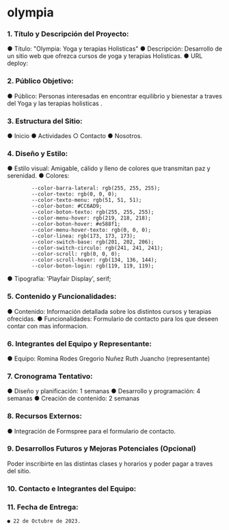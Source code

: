 # olympia

### 1. Título y Descripción del Proyecto:

● Título: "Olympia: Yoga y terapias Holisticas"
● Descripción: Desarrollo de un sitio web que ofrezca cursos de yoga y terapias Holisticas.
● URL deploy:

### 2. Público Objetivo:

● Público: Personas interesadas en encontrar equilibrio y bienestar a traves del Yoga y las terapias holisticas .

### 3. Estructura del Sitio:

● Inicio
● Actividades
○ Contacto
● Nosotros.

### 4. Diseño y Estilo:

● Estilo visual: Amigable, cálido y lleno de colores que transmitan paz y serenidad.
● Colores:

            --color-barra-lateral: rgb(255, 255, 255);
            --color-texto: rgb(0, 0, 0);
            --color-texto-menu: rgb(51, 51, 51);
            --color-boton: #CC6AD9;
            --color-boton-texto: rgb(255, 255, 255);
            --color-menu-hover: rgb(219, 218, 218);
            --color-boton-hover: #e588f1;
            --color-menu-hover-texto: rgb(0, 0, 0);
            --color-linea: rgb(173, 173, 173);
            --color-switch-base: rgb(201, 202, 206);
            --color-switch-circulo: rgb(241, 241, 241);
            --color-scroll: rgb(0, 0, 0);
            --color-scroll-hover: rgb(134, 136, 144);
            --color-boton-login: rgb(119, 119, 119);

● Tipografía: 'Playfair Display', serif;

### 5. Contenido y Funcionalidades:

● Contenido: Información detallada sobre los distintos cursos y terapias ofrecidas.
● Funcionalidades: Formulario de contacto para los que deseen contar con mas informacion.

### 6. Integrantes del Equipo y Representante:

● Equipo:
Romina Rodes
Gregorio Nuñez
Ruth
Juancho (representante)

### 7. Cronograma Tentativo:

● Diseño y planificación: 1 semanas
● Desarrollo y programación: 4 semanas
● Creación de contenido: 2 semanas

### 8. Recursos Externos:

● Integración de Formspree para el formulario de contacto.

### 9. Desarrollos Futuros y Mejoras Potenciales (Opcional)

Poder inscribirte en las distintas clases y horarios y poder pagar a traves del sitio.

### 10. Contacto e Integrantes del Equipo:

### 11. Fecha de Entrega:

    ● 22 de Octubre de 2023.
